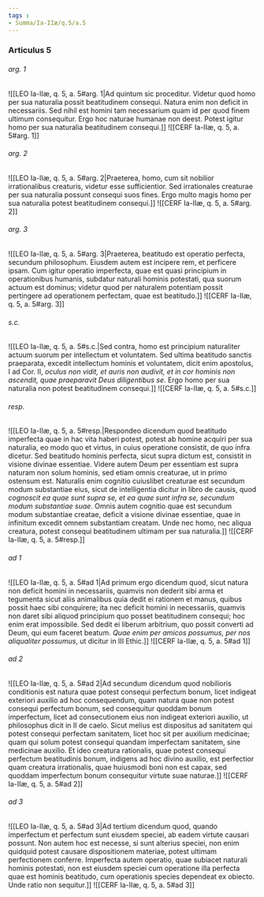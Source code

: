 ```yaml
---
tags : 
- Summa/Ia-IIæ/q.5/a.5
---
```


### Articulus 5

###### arg. 1
![[LEO Ia-IIæ, q. 5, a. 5#arg. 1|Ad quintum sic proceditur. Videtur quod homo per sua naturalia possit beatitudinem consequi. Natura enim non deficit in necessariis. Sed nihil est homini tam necessarium quam id per quod finem ultimum consequitur. Ergo hoc naturae humanae non deest. Potest igitur homo per sua naturalia beatitudinem consequi.]]
![[CERF Ia-IIæ, q. 5, a. 5#arg. 1]]

###### arg. 2
![[LEO Ia-IIæ, q. 5, a. 5#arg. 2|Praeterea, homo, cum sit nobilior irrationalibus creaturis, videtur esse sufficientior. Sed irrationales creaturae per sua naturalia possunt consequi suos fines. Ergo multo magis homo per sua naturalia potest beatitudinem consequi.]]
![[CERF Ia-IIæ, q. 5, a. 5#arg. 2]]

###### arg. 3
![[LEO Ia-IIæ, q. 5, a. 5#arg. 3|Praeterea, beatitudo est operatio perfecta, secundum philosophum. Eiusdem autem est incipere rem, et perficere ipsam. Cum igitur operatio imperfecta, quae est quasi principium in operationibus humanis, subdatur naturali hominis potestati, qua suorum actuum est dominus; videtur quod per naturalem potentiam possit pertingere ad operationem perfectam, quae est beatitudo.]]
![[CERF Ia-IIæ, q. 5, a. 5#arg. 3]]

###### s.c.
![[LEO Ia-IIæ, q. 5, a. 5#s.c.|Sed contra, homo est principium naturaliter actuum suorum per intellectum et voluntatem. Sed ultima beatitudo sanctis praeparata, excedit intellectum hominis et voluntatem, dicit enim apostolus, I ad Cor. II, *oculus non vidit, et auris non audivit, et in cor hominis non ascendit, quae praeparavit Deus diligentibus se*. Ergo homo per sua naturalia non potest beatitudinem consequi.]]
![[CERF Ia-IIæ, q. 5, a. 5#s.c.]]

###### resp.
![[LEO Ia-IIæ, q. 5, a. 5#resp.|Respondeo dicendum quod beatitudo imperfecta quae in hac vita haberi potest, potest ab homine acquiri per sua naturalia, eo modo quo et virtus, in cuius operatione consistit, de quo infra dicetur. Sed beatitudo hominis perfecta, sicut supra dictum est, consistit in visione divinae essentiae. Videre autem Deum per essentiam est supra naturam non solum hominis, sed etiam omnis creaturae, ut in primo ostensum est. Naturalis enim cognitio cuiuslibet creaturae est secundum modum substantiae eius, sicut de intelligentia dicitur in libro de causis, quod *cognoscit ea quae sunt supra se, et ea quae sunt infra se, secundum modum substantiae suae*. Omnis autem cognitio quae est secundum modum substantiae creatae, deficit a visione divinae essentiae, quae in infinitum excedit omnem substantiam creatam. Unde nec homo, nec aliqua creatura, potest consequi beatitudinem ultimam per sua naturalia.]]
![[CERF Ia-IIæ, q. 5, a. 5#resp.]]

###### ad 1
![[LEO Ia-IIæ, q. 5, a. 5#ad 1|Ad primum ergo dicendum quod, sicut natura non deficit homini in necessariis, quamvis non dederit sibi arma et tegumenta sicut aliis animalibus quia dedit ei rationem et manus, quibus possit haec sibi conquirere; ita nec deficit homini in necessariis, quamvis non daret sibi aliquod principium quo posset beatitudinem consequi; hoc enim erat impossibile. Sed dedit ei liberum arbitrium, quo possit converti ad Deum, qui eum faceret beatum. *Quae enim per amicos possumus, per nos aliqualiter possumus*, ut dicitur in III Ethic.]]
![[CERF Ia-IIæ, q. 5, a. 5#ad 1]]

###### ad 2
![[LEO Ia-IIæ, q. 5, a. 5#ad 2|Ad secundum dicendum quod nobilioris conditionis est natura quae potest consequi perfectum bonum, licet indigeat exteriori auxilio ad hoc consequendum, quam natura quae non potest consequi perfectum bonum, sed consequitur quoddam bonum imperfectum, licet ad consecutionem eius non indigeat exteriori auxilio, ut philosophus dicit in II de caelo. Sicut melius est dispositus ad sanitatem qui potest consequi perfectam sanitatem, licet hoc sit per auxilium medicinae; quam qui solum potest consequi quandam imperfectam sanitatem, sine medicinae auxilio. Et ideo creatura rationalis, quae potest consequi perfectum beatitudinis bonum, indigens ad hoc divino auxilio, est perfectior quam creatura irrationalis, quae huiusmodi boni non est capax, sed quoddam imperfectum bonum consequitur virtute suae naturae.]]
![[CERF Ia-IIæ, q. 5, a. 5#ad 2]]

###### ad 3
![[LEO Ia-IIæ, q. 5, a. 5#ad 3|Ad tertium dicendum quod, quando imperfectum et perfectum sunt eiusdem speciei, ab eadem virtute causari possunt. Non autem hoc est necesse, si sunt alterius speciei, non enim quidquid potest causare dispositionem materiae, potest ultimam perfectionem conferre. Imperfecta autem operatio, quae subiacet naturali hominis potestati, non est eiusdem speciei cum operatione illa perfecta quae est hominis beatitudo, cum operationis species dependeat ex obiecto. Unde ratio non sequitur.]]
![[CERF Ia-IIæ, q. 5, a. 5#ad 3]]

